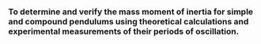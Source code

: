 ### To determine and verify the mass moment of inertia for simple and compound pendulums using theoretical calculations and experimental measurements of their periods of oscillation.
